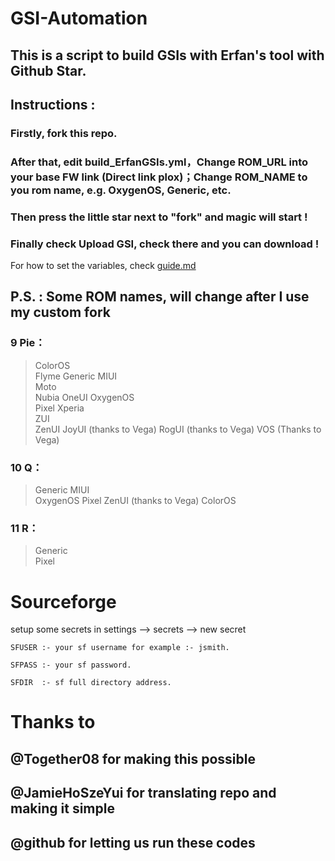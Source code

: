 # GSI-Automation 

## This is a script to build GSIs with Erfan's tool with Github Star. ##
## Instructions : ##
### Firstly, fork this repo. ###
### After that, edit build_ErfanGSIs.yml，Change ROM_URL into your base FW link (Direct link plox)；Change ROM_NAME to you rom name, e.g. OxygenOS, Generic, etc.  ###
### Then press the little star next to "fork" and magic will start ! ###
### Finally check Upload GSI, check there and you can download ! ###

For how to set the variables, check [guide.md](https://github.com/JamieHoSzeYui/Area69Lab/blob/master/guide.md)


## P.S. : Some ROM names, will change after I use my custom fork ##
### 9 Pie： ### 
> ColorOS	
> Flyme
> Generic
> MIUI	
> Moto	
> Nubia	
> OneUI	
> OxygenOS	
> Pixel	
> Xperia	
> ZUI	
> ZenUI
> JoyUI (thanks to Vega)
> RogUI (thanks to Vega)
> VOS (Thanks to Vega)
### 10 Q： ###
> Generic
> MIUI	
> OxygenOS
> Pixel
> ZenUI (thanks to Vega)
> ColorOS
### 11 R： ###
> Generic	
> Pixel

# Sourceforge

setup some secrets in settings --> secrets --> new secret

```
SFUSER :- your sf username for example :- jsmith.

SFPASS :- your sf password.

SFDIR  :- sf full directory address.
```

# Thanks to
## @Together08 for making this possible
## @JamieHoSzeYui for translating repo and making it simple
## @github for letting us run these codes
